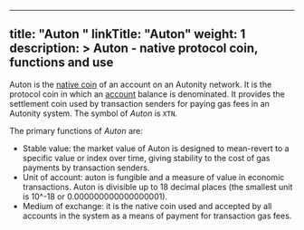 
---
title: "Auton "
linkTitle: "Auton"
weight: 1
description: >
  Auton - native protocol coin, functions and use
---

Auton is the [native coin](/glossary/#native-coin) of an account on an Autonity network. It is the protocol coin in which an [account](/glossary/#account) balance is denominated. It provides the settlement coin used by transaction senders for paying gas fees in an Autonity system. The symbol of _Auton_ is `XTN`.

The primary functions of _Auton_ are:

- Stable value: the market value of Auton is designed to mean-revert to a specific value or index over time, giving stability to the cost of gas payments by transaction senders.
- Unit of account: auton is fungible and a measure of value in economic transactions. Auton is divisible up to 18 decimal places (the smallest unit is 10^-18 or 0.000000000000000001).
- Medium of exchange: it is the native coin used and accepted by all accounts in the system as a means of payment for transaction gas fees.
